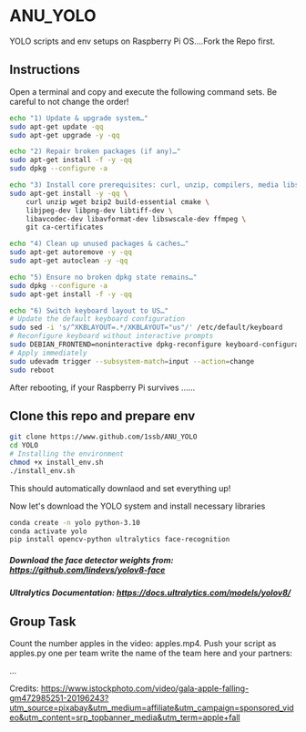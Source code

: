 # ANU_YOLO
YOLO scripts and env setups on Raspberry Pi OS....Fork the Repo first.

## Instructions

Open a terminal and copy and execute the following command sets. Be careful to not change the order!

```bash
echo "1) Update & upgrade system…"
sudo apt-get update -qq
sudo apt-get upgrade -y -qq

echo "2) Repair broken packages (if any)…"
sudo apt-get install -f -y -qq
sudo dpkg --configure -a

echo "3) Install core prerequisites: curl, unzip, compilers, media libs…"
sudo apt-get install -y -qq \
    curl unzip wget bzip2 build-essential cmake \
    libjpeg-dev libpng-dev libtiff-dev \
    libavcodec-dev libavformat-dev libswscale-dev ffmpeg \
    git ca-certificates

echo "4) Clean up unused packages & caches…"
sudo apt-get autoremove -y -qq
sudo apt-get autoclean -y -qq

echo "5) Ensure no broken dpkg state remains…"
sudo dpkg --configure -a
sudo apt-get install -f -y -qq

echo "6) Switch keyboard layout to US…"
# Update the default keyboard configuration
sudo sed -i 's/^XKBLAYOUT=.*/XKBLAYOUT="us"/' /etc/default/keyboard
# Reconfigure keyboard without interactive prompts
sudo DEBIAN_FRONTEND=noninteractive dpkg-reconfigure keyboard-configuration
# Apply immediately
sudo udevadm trigger --subsystem-match=input --action=change
sudo reboot
```
After rebooting, if your Raspberry Pi survives ......

## Clone this repo and prepare env

```bash
git clone https://www.github.com/1ssb/ANU_YOLO
cd YOLO
# Installing the environment
chmod +x install_env.sh
./install_env.sh
```
This should automatically downlaod and set everything up!

Now let's download the YOLO system and install necessary libraries
```bash
conda create -n yolo python-3.10
conda activate yolo
pip install opencv-python ultralytics face-recognition
```

##### Download the face detector weights from: https://github.com/lindevs/yolov8-face

##### Ultralytics Documentation: https://docs.ultralytics.com/models/yolov8/  


## Group Task

Count the number apples in the video: apples.mp4. Push your script as apples.py one per team write the name of the team here and your partners:

...

Credits: https://www.istockphoto.com/video/gala-apple-falling-gm472985251-20196243?utm_source=pixabay&utm_medium=affiliate&utm_campaign=sponsored_video&utm_content=srp_topbanner_media&utm_term=apple+fall
